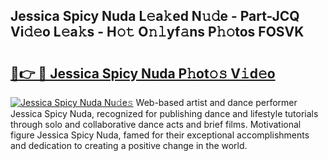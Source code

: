 ## Jessica Spicy Nuda L𝚎a𝚔ed N𝚞𝚍e - Part-JCQ Vi𝚍𝚎o L𝚎a𝚔s - H𝚘𝚝 O𝚗𝚕yf𝚊ns P𝚑𝚘tos FOSVK

# <h2><a href="http://kf66t6b.oniu.top/?m=Jessica+Spicy+Nuda">🔗👉 🔴 Jessica Spicy Nuda P𝚑ot𝚘𝚜 V𝚒d𝚎o</a></h2>

[![Jessica Spicy Nuda Nu𝚍e𝚜](https://i.imgur.com/0qMVB7G.gif)](http://kf66t6b.oniu.top/?m=Jessica+Spicy+Nuda)
Web-based artist and dance performer Jessica Spicy Nuda, recognized for publishing dance and lifestyle tutorials through solo and collaborative dance acts and brief films. Motivational figure Jessica Spicy Nuda, famed for their exceptional accomplishments and dedication to creating a positive change in the world.  
